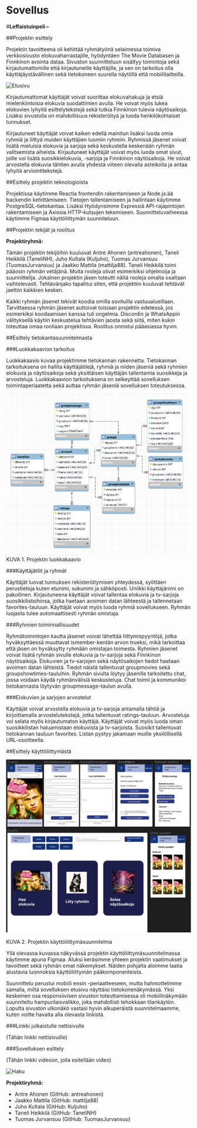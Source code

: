 # Sovellus

#<strong>Leffaistuinpeli – </strong> 

##Projektin esittely 

Projektin tavoitteena oli kehittää ryhmätyönä selaimessa toimiva verkkosivusto elokuvaharrastajille, hyödyntäen The Movie Databasen ja Finnkinon avointa dataa. Sivuston suunnitteluun sisältyy toimintoja sekä kirjautumattomille että kirjautuneille käyttäjille, ja sen on tarkoitus olla käyttäjäystävällinen sekä tietokoneen suurella näytöllä että mobiililaitteilla. 

![Etusivu](elokuva-app/src/images/etusivu.png) 

Kirjautumattomat käyttäjät voivat suorittaa elokuvahakuja ja etsiä mielenkiintoisia elokuvia suodattimien avulla. He voivat myös lukea elokuvien lyhyitä esittelytekstejä sekä tutkia Finnkinon tulevia näytösaikoja. Lisäksi sivustolla on mahdollisuus rekisteröityä ja luoda henkilökohtaiset tunnukset. 

Kirjautuneet käyttäjät voivat kaiken edellä mainitun lisäksi luoda omia ryhmiä ja liittyä muiden käyttäjien luomiin ryhmiin. Ryhmissä jäsenet voivat lisätä mieluisia elokuvia ja sarjoja sekä keskustella keskenään ryhmän valitsemista aiheista. Kirjautuneet käyttäjät voivat myös luoda omat sivut, joille voi lisätä suosikkielokuvia, -sarjoja ja Finnkinon näytösaikoja. He voivat arvostella elokuvia tähtien avulla yhdestä viiteen olevalla asteikolla ja antaa lyhyitä arviointitekstejä. 

##Esittely projektin teknologioista 

Projektissa käytimme Reactia frontendin rakentamiseen ja Node.js:ää backendin kehittämiseen. Tietojen tallentamiseen ja hallintaan käytimme PostgreSQL-tietokantaa. Lisäksi Hyödynsimme Expressiä API-rajapintojen rakentamiseen ja Axiosia HTTP-kutsujen tekemiseen. Suunnitteluvaiheessa käytimme Figmaa käyttöliittymän suunniteluun.  

##Projektin tekijät ja roolitus 

<strong>Projektiryhmä:</strong>

Tämän projektin tekijöihin kuuluivat Antre Ahonen (antreahonen), Taneli Heikkilä (TaneliNH), Juho Kultala (Kuljuho), Tuomas Jurvansuu (TuomasJurvansuu) ja Jaakko Mattila (mattilja88). Taneli Heikkilä toimi pääosin ryhmän vetäjänä. Muita rooleja olivat esimerkiksi ohjelmoija ja suunnittelija. Jokainen projektin jäsen toteutti näitä rooleja omalta osaltaan vaihtelevasti. Tehtävänjako tapahtui siten, että projektiin kuuluvat tehtävät jaettiin kaikkien kesken.  

Kaikki ryhmän jäsenet tekivät koodia omilla sovituilla vastuualueillaan. Tarvittaessa ryhmän jäsenet auttoivat toisiaan projektin edetessä, jos esimerkiksi koodaamisen kanssa tuli ongelmia. Discordin ja WhatsAppin välityksellä käytiin keskustelua tehtävien jaosta sekä siitä, miten kukin toteuttaa omaa rooliaan projektissa. Roolitus onnistui pääasiassa hyvin. 

##Esittely tietokantasuunnitelmasta 

###Luokkakaavion tarkoitus 

Luokkakaavio kuvaa projektimme tietokannan rakennetta. Tietokannan tarkoituksena on hallita käyttäjätilejä, ryhmiä ja niiden jäseniä sekä ryhmien elokuvia ja näytösaikoja sekä yksittäisen käyttäjän tallentamia suosikkeja ja arvosteluja. Luokkakaavion tarkoituksena on selkeyttää sovelluksen toimintaperiaatetta sekä auttaa ryhmän jäseniä sovelluksen toteutuksessa. 

![Er-kaavio](elokuva-app/src/images/erkaavio.png) 
KUVA 1. Projektin luokkakaavio 

###Käyttäjätilit ja ryhmät 

Käyttäjät luovat tunnuksen rekisteröitymisen yhteydessä, syöttäen perustietoja kuten etunimi, sukunimi ja sähköposti. Uniikki käyttäjänimi on pakollinen. Kirjautuneena käyttäjät voivat tallentaa elokuvia ja tv-sarjoja suosikkilistoihinsa, jotka haetaan avoimen datan lähteestä ja tallennetaan favorites-tauluun. Käyttäjät voivat myös luoda ryhmiä sovellukseen. Ryhmän luojasta tulee automaattisesti ryhmän omistaja. 

###Ryhmien toiminnallisuudet 

Ryhmätoimintojen kautta jäsenet voivat lähettää liittymispyyntöjä, jotka hyväksyttäessä muuttavat ismember-kentän arvon trueksi, mikä tarkoittaa että jäsen on hyväksytty ryhmään omistajan toimesta. Ryhmien jäsenet voivat lisätä ryhmän sivulle elokuvia ja tv-sarjoja sekä Finnkinon näytösaikoja. Elokuvien ja tv-sarjojen sekä näytösaikojen tiedot haetaan avoimen datan lähteistä. Tiedot näistä tallentuvat groupmovies sekä groupshowtimes-tauluihin. Ryhmän sivulta löytyy jäsenille tarkoitettu chat, jossa voidaan käydä ryhmänvälisiä keskusteluja. Chat toimii ja kommunikoi tietokannasta löytyvän groupmessage-taulun avulla. 

###Elokuvien ja sarjojen arvostelut 

Käyttäjät voivat arvostella elokuvia ja tv-sarjoja antamalla tähtiä ja kirjoittamalla arvostelutekstejä, jotka tallentuvat ratings-tauluun. Arvosteluja voi selata myös kirjautumaton käyttäjä. Käyttäjät voivat myös luoda oman suosikkilistan haluamistaan elokuvista ja tv-sarjoista. Suosikit tallentuvat tietokannan tauluun favorites. Listan pystyy jakamaan muille yksilöllisellä URL-osoitteella. 

##Esittely käyttöliittymästä 

![Käyttöliittymäsuunnitelma](elokuva-app/src/images/kayttoliittymasuunnitelma.png) 

  KUVA 2. Projektin käyttöliittymäsuunnitelma 

 

Yllä olevassa kuvassa näkyvässä projektin käyttöliittymäsuunnitelmassa käytimme apuna Figmaa. Aluksi keräsimme yhteen projektin vaatimukset ja tavoitteet sekä ryhmän omat näkemykset. Näiden pohjalta aloimme laatia alustavia luonnoksia käyttöliittymän pääkomponenteista.  

Suunnittelu perustui mobiili ensin -periaatteeseen, mutta hahmottelimme samalla, miltä sovelluksen etusivu näyttäisi tietokonenäkymässä. Yksi keskeinen osa responsiivisen sivuston toteuttamisessa oli mobiilinäkymään suunniteltu hampurilaisvalikko, joka mahdollisti tehokkaan tilankäytön. Lopulta sivuston ulkonäkö vastasi hyvin alkuperäistä suunnitelmaamme, kuten voitte havaita alla olevasta linkistä. 

###Linkki julkaistulle nettisivulle 

(Tähän linkki nettisivuille) 

###Sovelluksen esittely 

(Tähän linkki videoon, jolla esitellään video) 

![Haku](elokuva-app/src/images/haku.png) 

<strong>Projektiryhmä:</strong>

- Antre Ahonen (GitHub: antreahonen)
- Jaakko Mattila (GitHub: mattilja88)
- Juho Kultala (GitHub: Kuljuho)
- Taneli Heikkilä (GitHub: TaneliNH)
- Tuomas Jurvansuu (GitHub: TuomasJurvansuu)
